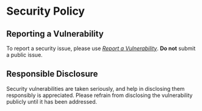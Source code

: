 # Security Policy

## Reporting a Vulnerability

To report a security issue, please use [*Report a Vulnerability*](https://github.com/jhnc-oss/yocto-image/security/advisories/new). **Do not** submit a public issue.

## Responsible Disclosure

Security vulnerabilities are taken seriously, and help in disclosing them responsibly is appreciated. Please refrain from disclosing the vulnerability publicly until it has been addressed.
